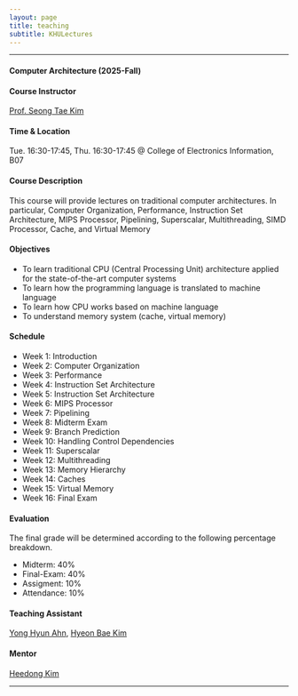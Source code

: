 ```yaml
---
layout: page
title: teaching 
subtitle: KHULectures
---
```


<hr>

#### Computer Architecture (2025-Fall)

#### Course Instructor
[Prof. Seong Tae Kim](https://ami.khu.ac.kr/people/pi)

#### Time & Location
Tue. 16:30-17:45, Thu. 16:30-17:45 @ College of Electronics Information, B07

#### Course Description
This course will provide lectures on traditional computer architectures. In particular, Computer Organization, Performance, Instruction Set Architecture, MIPS Processor, Pipelining, Superscalar, Multithreading, SIMD Processor, Cache, and Virtual Memory

#### Objectives
* To learn traditional CPU (Central Processing Unit) architecture applied for the state-of-the-art computer systems                    
* To learn how the programming language is translated to machine language                    
* To learn how CPU works based on machine language                           
* To understand memory system (cache, virtual memory)                    

#### Schedule
* Week 1: Introduction                                 
* Week 2: Computer Organization                                
* Week 3: Performance                                 
* Week 4: Instruction Set Architecture                                 
* Week 5: Instruction Set Architecture                                 
* Week 6: MIPS Processor                                 
* Week 7: Pipelining                                 
* Week 8: Midterm Exam                                 
* Week 9: Branch Prediction                                 
* Week 10: Handling Control Dependencies                                 
* Week 11: Superscalar                                  
* Week 12: Multithreading                            
* Week 13: Memory Hierarchy                                      
* Week 14: Caches                                 
* Week 15: Virtual Memory                                 
* Week 16: Final Exam                          

#### Evaluation

The final grade will be determined according to the following percentage breakdown.
* Midterm: 40%                                 
* Final-Exam: 40%                                 
* Assigment: 10%
* Attendance: 10%

#### Teaching Assistant
[Yong Hyun Ahn](https://ami.khu.ac.kr/people/students/YongHyunAhn.md), [Hyeon Bae Kim](https://ami.khu.ac.kr/people/students/HyeonbaeKim.md)

#### Mentor
[Heedong Kim](https://ami.khu.ac.kr/people/students/HeedongKim.md)

<hr>
